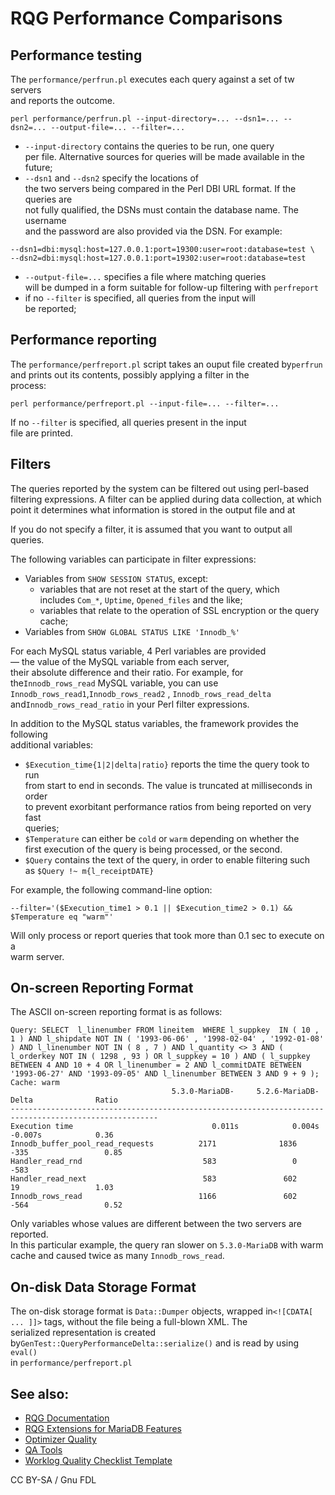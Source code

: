 # RQG Performance Comparisons

## Performance testing

The `performance/perfrun.pl` executes each query against a set of tw servers\
and reports the outcome.

```
perl performance/perfrun.pl --input-directory=... --dsn1=... --dsn2=... --output-file=... --filter=...
```

* `--input-directory` contains the queries to be run, one query\
  per file. Alternative sources for queries will be made available in the\
  future;
* `--dsn1` and `--dsn2` specify the locations of\
  the two servers being compared in the Perl DBI URL format. If the queries are\
  not fully qualified, the DSNs must contain the database name. The username\
  and the password are also provided via the DSN. For example:

```
--dsn1=dbi:mysql:host=127.0.0.1:port=19300:user=root:database=test \
--dsn2=dbi:mysql:host=127.0.0.1:port=19302:user=root:database=test
```

* `--output-file=...` specifies a file where matching queries\
  will be dumped in a form suitable for follow-up filtering with `perfreport`
* if no `--filter` is specified, all queries from the input will\
  be reported;

## Performance reporting

The `performance/perfreport.pl` script takes an ouput file created by`perfrun` and prints out its contents, possibly applying a filter in the\
process:

```
perl performance/perfreport.pl --input-file=... --filter=...
```

If no `--filter` is specified, all queries present in the input\
file are printed.

## Filters

The queries reported by the system can be filtered out using perl-based\
filtering expressions. A filter can be applied during data collection, at which\
point it determines what information is stored in the output file and at

If you do not specify a filter, it is assumed that you want to output all\
queries.

The following variables can participate in filter expressions:

* Variables from `SHOW SESSION STATUS`, except:
  * variables that are not reset at the start of the query, which\
    includes `Com_*`, `Uptime`, `Opened_files` and the like;
  * variables that relate to the operation of SSL encryption or the query cache;
* Variables from `SHOW GLOBAL STATUS LIKE 'Innodb_%'`

For each MySQL status variable, 4 Perl variables are provided\
— the value of the MySQL variable from each server,\
their absolute difference and their ratio. For example, for the`Innodb_rows_read` MySQL variable, you can use `Innodb_rows_read1`,`Innodb_rows_read2` , `Innodb_rows_read_delta` and`Innodb_rows_read_ratio` in your Perl filter expressions.

In addition to the MySQL status variables, the framework provides the following\
additional variables:

* `$Execution_time{1|2|delta|ratio}` reports the time the query took to run\
  from start to end in seconds. The value is truncated at milliseconds in order\
  to prevent exorbitant performance ratios from being reported on very fast\
  queries;
* `$Temperature` can either be `cold` or `warm` depending on whether the\
  first execution of the query is being processed, or the second.
* `$Query` contains the text of the query, in order to enable filtering such\
  as `$Query !~ m{l_receiptDATE}`

For example, the following command-line option:

```
--filter='($Execution_time1 > 0.1 || $Execution_time2 > 0.1) && $Temperature eq "warm"'
```

Will only process or report queries that took more than 0.1 sec to execute on a\
warm server.

## On-screen Reporting Format

The ASCII on-screen reporting format is as follows:

```
Query: SELECT  l_linenumber FROM lineitem  WHERE l_suppkey  IN ( 10 , 1 ) AND l_shipdate NOT IN ( '1993-06-06' , '1998-02-04' , '1992-01-08' ) AND l_linenumber NOT IN ( 8 , 7 ) AND l_quantity <> 3 AND ( l_orderkey NOT IN ( 1298 , 93 ) OR l_suppkey = 10 ) AND ( l_suppkey BETWEEN 4 AND 10 + 4 OR l_linenumber = 2 AND l_commitDATE BETWEEN '1993-06-27' AND '1993-09-05' AND l_linenumber BETWEEN 3 AND 9 + 9 );
Cache: warm
                                    5.3.0-MariaDB-     5.2.6-MariaDB-          Delta              Ratio
-------------------------------------------------------------------------------------------------------
Execution time                               0.011s            0.004s           -0.007s            0.36
Innodb_buffer_pool_read_requests          2171              1836              -335                 0.85
Handler_read_rnd                           583                 0              -583
Handler_read_next                          583               602                19                 1.03
Innodb_rows_read                          1166               602              -564                 0.52
```

Only variables whose values are different between the two servers are reported.\
In this particular example, the query ran slower on `5.3.0-MariaDB` with warm\
cache and caused twice as many `Innodb_rows_read`.

## On-disk Data Storage Format

The on-disk storage format is `Data::Dumper` objects, wrapped in`<![CDATA[ ... ]]>` tags, without the file being a full-blown XML. The\
serialized representation is created by`GenTest::QueryPerformanceDelta::serialize()` and is read by using `eval()`\
in `performance/perfreport.pl`

## See also:

* [RQG Documentation](https://github.com/RQG/RQG-Documentation/wiki/Category:RandomQueryGenerator)
* [RQG Extensions for MariaDB Features](../../rqg-extensions-for-mariadb.md)
* [Optimizer Quality](../../optimizer-quality.md)
* [QA Tools](../../qa-tools.md)
* [Worklog Quality Checklist Template](../../worklog-quality-checklist-template.md)

CC BY-SA / Gnu FDL
